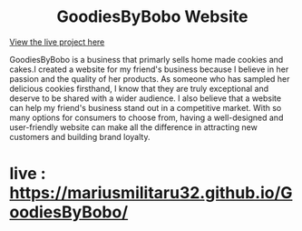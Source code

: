 <h1 align="center">GoodiesByBobo Website</h1>

[View the live project here](https://mariusmilitaru32.github.io/GoodiesByBobo/)

GoodiesByBobo is a business that primarly sells home made cookies and cakes.I created a website for my friend's business because I believe in her passion and the quality of her products. As someone who has sampled her delicious cookies firsthand, I know that they are truly exceptional and deserve to be shared with a wider audience. I also believe that a website can help my friend's business stand out in a competitive market. With so many options for consumers to choose from, having a well-designed and user-friendly website can make all the difference in attracting new customers and building brand loyalty.











# live : https://mariusmilitaru32.github.io/GoodiesByBobo/
